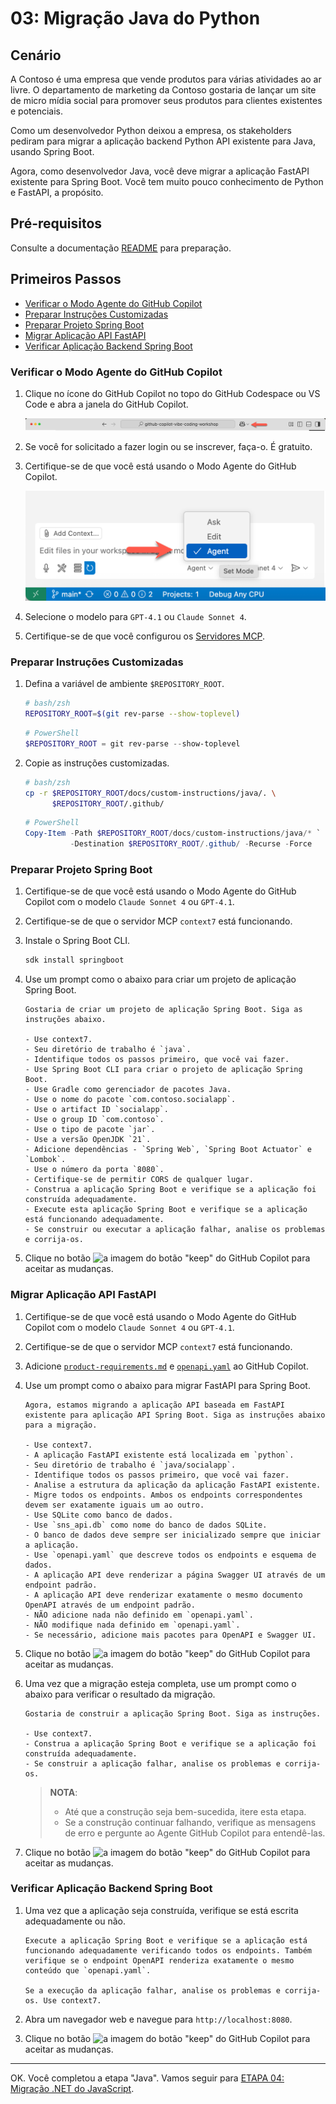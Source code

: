 # 03: Migração Java do Python

## Cenário

A Contoso é uma empresa que vende produtos para várias atividades ao ar livre. O departamento de marketing da Contoso gostaria de lançar um site de micro mídia social para promover seus produtos para clientes existentes e potenciais.

Como um desenvolvedor Python deixou a empresa, os stakeholders pediram para migrar a aplicação backend Python API existente para Java, usando Spring Boot.

Agora, como desenvolvedor Java, você deve migrar a aplicação FastAPI existente para Spring Boot. Você tem muito pouco conhecimento de Python e FastAPI, a propósito.

## Pré-requisitos

Consulte a documentação [README](../README.md) para preparação.

## Primeiros Passos

- [Verificar o Modo Agente do GitHub Copilot](#verificar-o-modo-agente-do-github-copilot)
- [Preparar Instruções Customizadas](#preparar-instruções-customizadas)
- [Preparar Projeto Spring Boot](#preparar-projeto-spring-boot)
- [Migrar Aplicação API FastAPI](#migrar-aplicação-api-fastapi)
- [Verificar Aplicação Backend Spring Boot](#verificar-aplicação-backend-spring-boot)

### Verificar o Modo Agente do GitHub Copilot

1. Clique no ícone do GitHub Copilot no topo do GitHub Codespace ou VS Code e abra a janela do GitHub Copilot.

   ![Abrir GitHub Copilot Chat](../../../docs/images/setup-02.png)

1. Se você for solicitado a fazer login ou se inscrever, faça-o. É gratuito.
1. Certifique-se de que você está usando o Modo Agente do GitHub Copilot.

   ![Modo Agente do GitHub Copilot](../../../docs/images/setup-03.png)

1. Selecione o modelo para `GPT-4.1` ou `Claude Sonnet 4`.
1. Certifique-se de que você configurou os [Servidores MCP](./00-setup.md#configurar-servidores-mcp).

### Preparar Instruções Customizadas

1. Defina a variável de ambiente `$REPOSITORY_ROOT`.

   ```bash
   # bash/zsh
   REPOSITORY_ROOT=$(git rev-parse --show-toplevel)
   ```

   ```powershell
   # PowerShell
   $REPOSITORY_ROOT = git rev-parse --show-toplevel
   ```

1. Copie as instruções customizadas.

    ```bash
    # bash/zsh
    cp -r $REPOSITORY_ROOT/docs/custom-instructions/java/. \
          $REPOSITORY_ROOT/.github/
    ```

    ```powershell
    # PowerShell
    Copy-Item -Path $REPOSITORY_ROOT/docs/custom-instructions/java/* `
              -Destination $REPOSITORY_ROOT/.github/ -Recurse -Force
    ```

### Preparar Projeto Spring Boot

1. Certifique-se de que você está usando o Modo Agente do GitHub Copilot com o modelo `Claude Sonnet 4` ou `GPT-4.1`.
1. Certifique-se de que o servidor MCP `context7` está funcionando.
1. Instale o Spring Boot CLI.

    ```bash
    sdk install springboot
    ```

1. Use um prompt como o abaixo para criar um projeto de aplicação Spring Boot.

    ```text
    Gostaria de criar um projeto de aplicação Spring Boot. Siga as instruções abaixo.

    - Use context7.
    - Seu diretório de trabalho é `java`.
    - Identifique todos os passos primeiro, que você vai fazer.
    - Use Spring Boot CLI para criar o projeto de aplicação Spring Boot.
    - Use Gradle como gerenciador de pacotes Java.
    - Use o nome do pacote `com.contoso.socialapp`.
    - Use o artifact ID `socialapp`.
    - Use o group ID `com.contoso`.
    - Use o tipo de pacote `jar`.
    - Use a versão OpenJDK `21`.
    - Adicione dependências - `Spring Web`, `Spring Boot Actuator` e `Lombok`.
    - Use o número da porta `8080`.
    - Certifique-se de permitir CORS de qualquer lugar.
    - Construa a aplicação Spring Boot e verifique se a aplicação foi construída adequadamente.
    - Execute esta aplicação Spring Boot e verifique se a aplicação está funcionando adequadamente.
    - Se construir ou executar a aplicação falhar, analise os problemas e corrija-os.
    ```

1. Clique no botão ![a imagem do botão "keep"](https://img.shields.io/badge/keep-blue) do GitHub Copilot para aceitar as mudanças.

### Migrar Aplicação API FastAPI

1. Certifique-se de que você está usando o Modo Agente do GitHub Copilot com o modelo `Claude Sonnet 4` ou `GPT-4.1`.
1. Certifique-se de que o servidor MCP `context7` está funcionando.
1. Adicione [`product-requirements.md`](../product-requirements.md) e [`openapi.yaml`](../openapi.yaml) ao GitHub Copilot.
1. Use um prompt como o abaixo para migrar FastAPI para Spring Boot.

    ```text
    Agora, estamos migrando a aplicação API baseada em FastAPI existente para aplicação API Spring Boot. Siga as instruções abaixo para a migração.
    
    - Use context7.
    - A aplicação FastAPI existente está localizada em `python`.
    - Seu diretório de trabalho é `java/socialapp`.
    - Identifique todos os passos primeiro, que você vai fazer.
    - Analise a estrutura da aplicação da aplicação FastAPI existente.
    - Migre todos os endpoints. Ambos os endpoints correspondentes devem ser exatamente iguais um ao outro.
    - Use SQLite como banco de dados.
    - Use `sns_api.db` como nome do banco de dados SQLite.
    - O banco de dados deve sempre ser inicializado sempre que iniciar a aplicação.
    - Use `openapi.yaml` que descreve todos os endpoints e esquema de dados.
    - A aplicação API deve renderizar a página Swagger UI através de um endpoint padrão.
    - A aplicação API deve renderizar exatamente o mesmo documento OpenAPI através de um endpoint padrão.
    - NÃO adicione nada não definido em `openapi.yaml`.
    - NÃO modifique nada definido em `openapi.yaml`.
    - Se necessário, adicione mais pacotes para OpenAPI e Swagger UI.
    ```

1. Clique no botão ![a imagem do botão "keep"](https://img.shields.io/badge/keep-blue) do GitHub Copilot para aceitar as mudanças.
1. Uma vez que a migração esteja completa, use um prompt como o abaixo para verificar o resultado da migração.

    ```text
    Gostaria de construir a aplicação Spring Boot. Siga as instruções.

    - Use context7.
    - Construa a aplicação Spring Boot e verifique se a aplicação foi construída adequadamente.
    - Se construir a aplicação falhar, analise os problemas e corrija-os.
    ```

   > **NOTA**:
   >
   > - Até que a construção seja bem-sucedida, itere esta etapa.
   > - Se a construção continuar falhando, verifique as mensagens de erro e pergunte ao Agente GitHub Copilot para entendê-las.

1. Clique no botão ![a imagem do botão "keep"](https://img.shields.io/badge/keep-blue) do GitHub Copilot para aceitar as mudanças.

### Verificar Aplicação Backend Spring Boot

1. Uma vez que a aplicação seja construída, verifique se está escrita adequadamente ou não.

    ```text
    Execute a aplicação Spring Boot e verifique se a aplicação está funcionando adequadamente verificando todos os endpoints. Também verifique se o endpoint OpenAPI renderiza exatamente o mesmo conteúdo que `openapi.yaml`.

    Se a execução da aplicação falhar, analise os problemas e corrija-os. Use context7.
    ```

1. Abra um navegador web e navegue para `http://localhost:8080`.
1. Clique no botão ![a imagem do botão "keep"](https://img.shields.io/badge/keep-blue) do GitHub Copilot para aceitar as mudanças.

---

OK. Você completou a etapa "Java". Vamos seguir para [ETAPA 04: Migração .NET do JavaScript](./04-dotnet.md).
